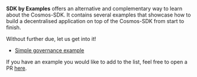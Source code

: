 **SDK by Examples** offers an alternative and complementary way to learn about the Cosmos-SDK. It contains several examples that showcase how to build a decentralised application on top of the Cosmos-SDK from start to finish.  

Without further due, let us get into it!

- [Simple governance example](./simple-governance/intro.md)

If you have an example you would like to add to the list, feel free to open a PR [here](https://github.com/cosmos/cosmos-sdk/pulls).
